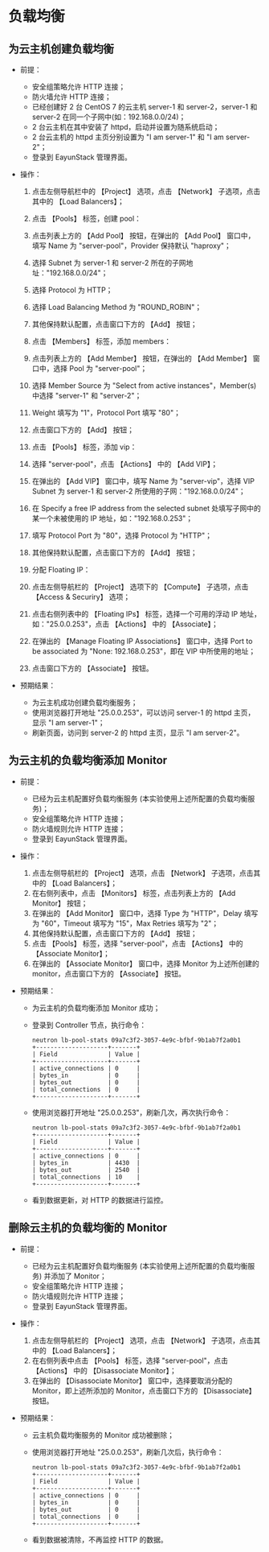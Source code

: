 # 负载均衡

## 为云主机创建负载均衡

* 前提：

  * 安全组策略允许 HTTP 连接；
  * 防火墙允许 HTTP 连接；
  * 已经创建好 2 台 CentOS 7 的云主机 server-1 和 server-2，server-1 和 server-2 在同一个子网中(如：192.168.0.0/24)；
  * 2 台云主机在其中安装了 httpd，启动并设置为随系统启动；
  * 2 台云主机的 httpd 主页分别设置为 "I am server-1" 和 "I am server-2"；
  * 登录到 EayunStack 管理界面。

* 操作：

  1. 点击左侧导航栏中的 【Project】 选项，点击 【Network】 子选项，点击其中的 【Load Balancers】；
  1. 点击 【Pools】 标签，创建 pool：

    1. 点击列表上方的 【Add Pool】 按钮，在弹出的 【Add Pool】 窗口中，填写 Name 为 "server-pool"，Provider 保持默认 "haproxy"；
    1. 选择 Subnet 为 server-1 和 server-2 所在的子网地址："192.168.0.0/24"；
    1. 选择 Protocol 为 HTTP；
    1. 选择 Load Balancing Method 为 "ROUND_ROBIN"；
    1. 其他保持默认配置，点击窗口下方的 【Add】 按钮；

  1. 点击 【Members】 标签，添加 members：

    1. 点击列表上方的 【Add Member】 按钮，在弹出的 【Add Member】 窗口中，选择 Pool 为 "server-pool"；
    1. 选择 Member Source 为 "Select from active instances"，Member(s) 中选择 "server-1" 和 "server-2"；
    1. Weight 填写为 "1"，Protocol Port 填写 "80"；
    1. 点击窗口下方的 【Add】 按钮；

  1. 点击 【Pools】 标签，添加 vip：

    1. 选择 "server-pool"，点击 【Actions】 中的 【Add VIP】；
    1. 在弹出的 【Add VIP】 窗口中，填写 Name 为 "server-vip"，选择 VIP Subnet 为 server-1 和 server-2 所使用的子网："192.168.0.0/24"；
    1. 在 Specify a free IP address from the selected subnet 处填写子网中的某一个未被使用的 IP 地址，如："192.168.0.253"；
    1. 填写 Protocol Port 为 "80"，选择 Protocol 为 "HTTP"；
    1. 其他保持默认配置，点击窗口下方的 【Add】 按钮；

  1. 分配 Floating IP：

    1. 点击左侧导航栏的 【Project】 选项下的 【Compute】 子选项，点击 【Access & Securiry】 选项；
    1. 点击右侧列表中的 【Floating IPs】 标签，选择一个可用的浮动 IP 地址，如："25.0.0.253"，点击 【Actions】 中的 【Associate】；
    1. 在弹出的 【Manage Floating IP Associations】 窗口中，选择 Port to be associated 为 "None: 192.168.0.253"，即在 VIP 中所使用的地址；
    1. 点击窗口下方的 【Associate】 按钮。

* 预期结果：

  * 为云主机成功创建负载均衡服务；
  * 使用浏览器打开地址 "25.0.0.253"，可以访问 server-1 的 httpd 主页，显示 "I am server-1"；
  * 刷新页面，访问到 server-2 的 httpd 主页，显示 "I am server-2"。

## 为云主机的负载均衡添加 Monitor

* 前提：

  * 已经为云主机配置好负载均衡服务 (本实验使用上述所配置的负载均衡服务)；
  * 安全组策略允许 HTTP 连接；
  * 防火墙规则允许 HTTP 连接；
  * 登录到 EayunStack 管理界面。

* 操作：

  1. 点击左侧导航栏的 【Project】 选项，点击 【Network】 子选项，点击其中的 【Load Balancers】；
  1. 在右侧列表中，点击 【Monitors】 标签，点击列表上方的 【Add Monitor】 按钮；
  1. 在弹出的 【Add Monitor】 窗口中，选择 Type 为 "HTTP"，Delay 填写为 "60"，Timeout 填写为 "15"，Max Retries 填写为 "2"；
  1. 其他保持默认配置，点击窗口下方的 【Add】 按钮；
  1. 点击 【Pools】 标签，选择 "server-pool"，点击 【Actions】 中的 【Associate Monitor】；
  1. 在弹出的 【Associate Monitor】 窗口中，选择 Monitor 为上述所创建的 monitor，点击窗口下方的 【Associate】 按钮。

* 预期结果：

  * 为云主机的负载均衡添加 Monitor 成功；
  * 登录到 Controller 节点，执行命令：

      ```
      neutron lb-pool-stats 09a7c3f2-3057-4e9c-bfbf-9b1ab7f2a0b1
      +--------------------+-------+
      | Field              | Value |
      +--------------------+-------+
      | active_connections | 0     |
      | bytes_in           | 0     |
      | bytes_out          | 0     |
      | total_connections  | 0     |
      +--------------------+-------+ 
      ```

  * 使用浏览器打开地址 "25.0.0.253"，刷新几次，再次执行命令：

      ```
      neutron lb-pool-stats 09a7c3f2-3057-4e9c-bfbf-9b1ab7f2a0b1
      +--------------------+-------+
      | Field              | Value |
      +--------------------+-------+
      | active_connections | 0     |
      | bytes_in           | 4430  |
      | bytes_out          | 2540  |
      | total_connections  | 10    |
      +--------------------+-------+ 
      ```

  * 看到数据更新，对 HTTP 的数据进行监控。


## 删除云主机的负载均衡的 Monitor

* 前提：

  * 已经为云主机配置好负载均衡服务 (本实验使用上述所配置的负载均衡服务) 并添加了 Monitor；
  * 安全组策略允许 HTTP 连接；
  * 防火墙规则允许 HTTP 连接；
  * 登录到 EayunStack 管理界面。

* 操作：

  1. 点击左侧导航栏的 【Project】 选项，点击 【Network】 子选项，点击其中的 【Load Balancers】；
  1. 在右侧列表中点击 【Pools】 标签，选择 "server-pool"，点击 【Actions】 中的 【Disassociate Monitor】；
  1. 在弹出的 【Disassociate Monitor】 窗口中，选择要取消分配的 Monitor，即上述所添加的 Monitor，点击窗口下方的 【Disassociate】 按钮。

* 预期结果：

  * 云主机负载均衡服务的 Monitor 成功被删除；
  * 使用浏览器打开地址 "25.0.0.253"，刷新几次后，执行命令：

      ```
      neutron lb-pool-stats 09a7c3f2-3057-4e9c-bfbf-9b1ab7f2a0b1
      +--------------------+-------+
      | Field              | Value |
      +--------------------+-------+
      | active_connections | 0     |
      | bytes_in           | 0     |
      | bytes_out          | 0     |
      | total_connections  | 0     |
      +--------------------+-------+ 
      ```

  * 看到数据被清除，不再监控 HTTP 的数据。
